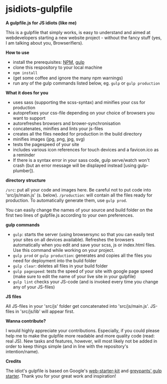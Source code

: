 # jsidiots-gulpfile
**A gulpfile.js for JS idiots (like me)**


This is a gulpfile that simply works, is easy to understand and aimed at webdevelopers starting a new website project - without the fancy stuff (yes, I am talking about you, Browserifiers).

**How to use**
* install the prerequisites: [NPM](https://www.npmjs.com/), [gulp](http://gulpjs.com/)
* clone this respository to your local machine
* `npm install`
* (get some coffee and ignore the many npm warnings)
* run any of the gulp commands listed below, eg. `gulp` or `gulp production`

**What it does for you**
* uses sass (supporting the scss-syntax) and minifies your css for production
* autoprefixes your css-file depending on your choice of browsers you want to support
* autorefreshes browsers and brower-synchronisation
* concatenates, minifies and lints your js-files
* creates all the files needed for production in the build directory
* minifies images (jpg, png, jpg, svg)
* tests the pagespeed of your site
* includes various icon references for touch devices and a favicon.ico as a reminder
* If there is a syntax error in your sass code, gulp serve/watch won't crash (but an error message will
  be displayed instead [using gulp-plumber]).

**directory structure**

`/src`: put all your code and images here. Be careful not to put code into 'src/js/main.js' (s. below).
`/production`: will contain all the files ready for production. To automatically generate them, use `gulp prod`.

You can easily change the names of your source and build folder on the first two lines of gulpfile.js according to your own preferences.


**gulp commands**
* `gulp`: starts the server (using browsersync so that you can easily test your sites on all devices available). Refreshes the browsers automatically when you edit and save your scss, js or index.html files. Use this command while working on your project.
* `gulp prod` or `gulp production`: generates and copies all the files you need for deployment into the build folder
* `gulp clear`: deletes all files in your build folder
* `gulp pagespeed`: tests the speed of your site with google page speed (make sure to edit the name of your live site in your gulpfile)
* `gulp lint` checks your JS-code (and is invoked every time you change any of your JS-files)

**JS files**

All JS-files in your 'src/js' folder get concatenated into 'src/js/main.js'. JS-files in 'src/js/lib' will appear first.

**Wanna contribute?**

I would highly appreciate your contributions. Especially, if you could please help me to make the gulpfile more readable and more quality code (read: real JS). New tasks and features, however, will most likely not be added in order to keep things simple (and in line with the repository's intention/name).

**Credits**

The idiot's gulpfile is based on Google's [web-starter-kit](https://github.com/google/web-starter-kit) and [greypants' gulp starter](https://github.com/greypants/gulp-starter). Thank you for your great work and inspiration!


